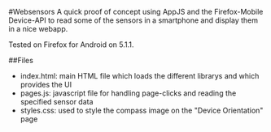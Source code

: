 #Websensors
A quick proof of concept using AppJS and the Firefox-Mobile Device-API to read some of the sensors in a 
smartphone and display them in a nice webapp.

Tested on Firefox for Android on 5.1.1.

##Files
- index.html: main HTML file which loads the different librarys and which provides the UI
- pages.js: javascript file for handling page-clicks and reading the specified sensor data
- styles.css: used to style the compass image on the "Device Orientation" page